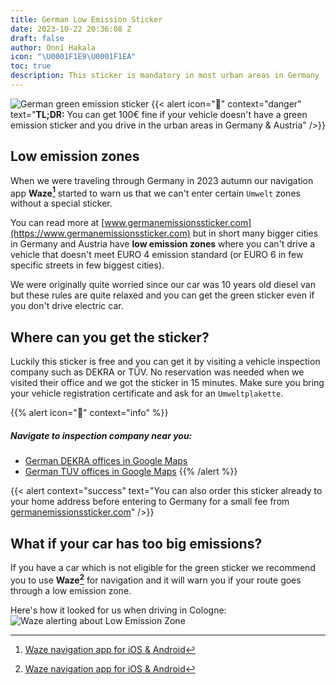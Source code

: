 ```yaml
---
title: German Low Emission Sticker
date: 2023-10-22 20:36:08 Z
draft: false
author: Onni Hakala
icon: "\U0001F1E9\U0001F1EA"
toc: true
description: This sticker is mandatory in most urban areas in Germany
---
```


![German green emission sticker](https://www.germanemissionssticker.com/img/sites/16/germanemissionssticker.jpg "Example German green emission sticker for EURO 4 emission standard")
{{< alert icon="💸" context="danger" text="**TL;DR:** You can get 100€ fine if your vehicle doesn't have a green emission sticker and you drive in the urban areas in Germany & Austria" />}}

## Low emission zones 

When we were traveling through Germany in 2023 autumn our navigation app **Waze[^1]** started to warn us that we can't enter certain `Umwelt` zones without a special sticker.

You can read more at [www.germanemissionssticker.com](https://www.germanemissionssticker.com) but in short many bigger cities in Germany and Austria have **low emission zones** where you can't drive a vehicle that doesn't meet EURO 4 emission standard (or EURO 6 in few specific streets in few biggest cities).

We were originally quite worried since our car was 10 years old diesel van but these rules are quite relaxed and you can get the green sticker even if you don't drive electric car.

## Where can you get the sticker?
Luckily this sticker is free and you can get it by visiting a vehicle inspection company such as DEKRA or TÜV. No reservation was needed when we visited their office and we got the sticker in 15 minutes. Make sure you bring your vehicle registration certificate and ask for an `Umweltplakette`.

{{% alert icon="📍" context="info" %}}
##### Navigate to inspection company near you:
* [German DEKRA offices in Google Maps](https://www.google.com/maps/search/Dekra/@51.3275743,7.9693393,6.64z)
* [German TÜV offices in Google Maps](https://www.google.com/maps/search/TUV+Rheinland/@51.0152114,7.9685908,6z)
{{% /alert %}}

{{< alert context="success" text="You can also order this sticker already to your home address before entering to Germany for a small fee from [germanemissionssticker.com](https://www.germanemissionssticker.com/order/)" />}}

## What if your car has too big emissions?
If you have a car which is not eligible for the green sticker we recommend you to use **Waze[^1]** for navigation and it will warn you if your route goes through a low emission zone.

Here's how it looked for us when driving in Cologne:
![Waze alerting about Low Emission Zone](images/guidebook/example-alert-from-waze.jpeg "Waze alerting about Low Emission Zone")

[^1]: [Waze navigation app for iOS & Android](https://www.waze.com/apps/)